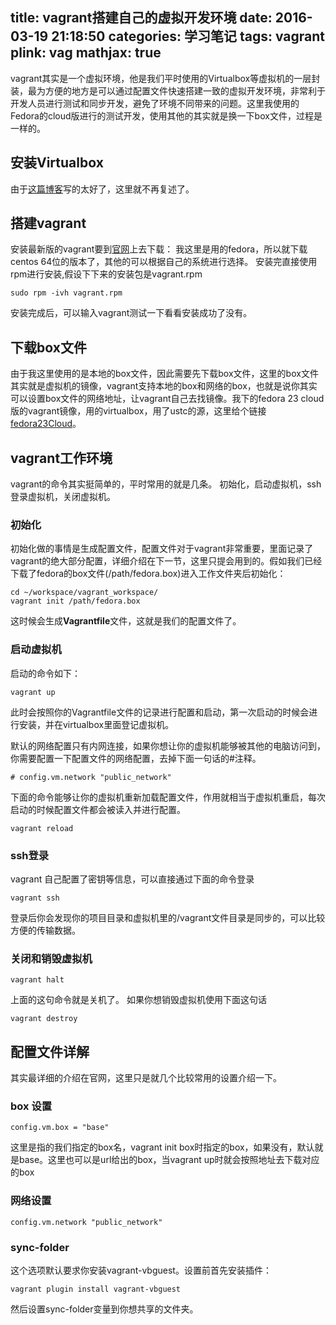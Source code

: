 title: vagrant搭建自己的虚拟开发环境
date: 2016-03-19 21:18:50
categories: 学习笔记
tags: vagrant
plink: vag
mathjax: true
---
vagrant其实是一个虚拟环境，他是我们平时使用的Virtualbox等虚拟机的一层封装，最为方便的地方是可以通过配置文件快速搭建一致的虚拟开发环境，非常利于开发人员进行测试和同步开发，避免了环境不同带来的问题。这里我使用的Fedora的cloud版进行的测试开发，使用其他的其实就是换一下box文件，过程是一样的。

## 安装Virtualbox
由于[这篇博客](http://www.if-not-true-then-false.com/2010/install-virtualbox-with-yum-on-fedora-centos-red-hat-rhel/)写的太好了，这里就不再复述了。

## 搭建vagrant

安装最新版的vagrant要到[官网](https://www.vagrantup.com/downloads.html)上去下载：
我这里是用的fedora，所以就下载centos 64位的版本了，其他的可以根据自己的系统进行选择。
安装完直接使用rpm进行安装,假设下下来的安装包是vagrant.rpm
```
sudo rpm -ivh vagrant.rpm
```
安装完成后，可以输入vagrant测试一下看看安装成功了没有。

## 下载box文件
由于我这里使用的是本地的box文件，因此需要先下载box文件，这里的box文件其实就是虚拟机的镜像，vagrant支持本地的box和网络的box，也就是说你其实可以设置box文件的网络地址，让vagrant自己去找镜像。我下的fedora 23 cloud版的vagrant镜像，用的virtualbox，用了ustc的源，这里给个链接[fedora23Cloud](http://mirrors.ustc.edu.cn/fedora/linux/releases/23/Cloud/x86_64/Images/Fedora-Cloud-Base-Vagrant-23-20151030.x86_64.vagrant-virtualbox.box)。

## vagrant工作环境
vagrant的命令其实挺简单的，平时常用的就是几条。
初始化，启动虚拟机，ssh登录虚拟机，关闭虚拟机。
### 初始化
初始化做的事情是生成配置文件，配置文件对于vagrant非常重要，里面记录了vagrant的绝大部分配置，详细介绍在下一节，这里只提会用到的。假如我们已经下载了fedora的box文件(/path/fedora.box)进入工作文件夹后初始化：
```
cd ~/workspace/vagrant_workspace/
vagrant init /path/fedora.box
```
这时候会生成**Vagrantfile**文件，这就是我们的配置文件了。
### 启动虚拟机
启动的命令如下：
```
vagrant up
```
此时会按照你的Vagrantfile文件的记录进行配置和启动，第一次启动的时候会进行安装，并在virtualbox里面登记虚拟机。

默认的网络配置只有内网连接，如果你想让你的虚拟机能够被其他的电脑访问到，你需要配置一下配置文件的网络配置，去掉下面一句话的#注释。
```
# config.vm.network "public_network"
```
下面的命令能够让你的虚拟机重新加载配置文件，作用就相当于虚拟机重启，每次启动的时候配置文件都会被读入并进行配置。
```
vagrant reload
```
### ssh登录
vagrant 自己配置了密钥等信息，可以直接通过下面的命令登录
```
vagrant ssh
```
登录后你会发现你的项目目录和虚拟机里的/vagrant文件目录是同步的，可以比较方便的传输数据。
### 关闭和销毁虚拟机
```
vagrant halt
```
上面的这句命令就是关机了。
如果你想销毁虚拟机使用下面这句话
```
vagrant destroy
```

## 配置文件详解
其实最详细的介绍在官网，这里只是就几个比较常用的设置介绍一下。
### box 设置
```
config.vm.box = "base"
```
这里是指的我们指定的box名，vagrant init box时指定的box，如果没有，默认就是base。这里也可以是url给出的box，当vagrant up时就会按照地址去下载对应的box
### 网络设置
```
config.vm.network "public_network"
```

### sync-folder
这个选项默认要求你安装vagrant-vbguest。设置前首先安装插件：

```
vagrant plugin install vagrant-vbguest
```
然后设置sync-folder变量到你想共享的文件夹。
